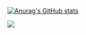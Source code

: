 
[![Anurag's GitHub stats](https://github-readme-stats.vercel.app/api?username=MadTheViking&theme=midnight-purple)](https://github.com/MadTheViking/github-readme-stats&theme=midnight-purple)

 <img src=[(Luffy.gif)](https://github.com/MadTheViking/MadTheViking/blob/main/Pictures/Luffy.gif)>
</a>
